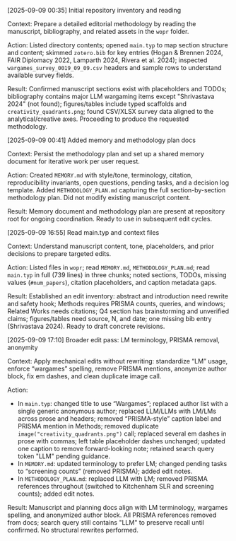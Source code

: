 [2025-09-09 00:35] Initial repository inventory and reading

Context: Prepare a detailed editorial methodology by reading the manuscript, bibliography, and related assets in the `wopr` folder.

Action: Listed directory contents; opened `main.typ` to map section structure and content; skimmed `zotero.bib` for key entries (Hogan & Brennen 2024, FAIR Diplomacy 2022, Lamparth 2024, Rivera et al. 2024); inspected `wargames_survey_0019_09_09.csv` headers and sample rows to understand available survey fields.

Result: Confirmed manuscript sections exist with placeholders and TODOs; bibliography contains major LLM wargaming items except "Shrivastava 2024" (not found); figures/tables include typed scaffolds and `creativity_quadrants.png`; found CSV/XLSX survey data aligned to the analytical/creative axes. Proceeding to produce the requested methodology.

[2025-09-09 00:41] Added memory and methodology plan docs

Context: Persist the methodology plan and set up a shared memory document for iterative work per user request.

Action: Created `MEMORY.md` with style/tone, terminology, citation, reproducibility invariants, open questions, pending tasks, and a decision log template. Added `METHODOLOGY_PLAN.md` capturing the full section-by-section methodology plan. Did not modify existing manuscript content.

Result: Memory document and methodology plan are present at repository root for ongoing coordination. Ready to use in subsequent edit cycles.

[2025-09-09 16:55] Read main.typ and context files

Context: Understand manuscript content, tone, placeholders, and prior decisions to prepare targeted edits.

Action: Listed files in `wopr`; read `MEMORY.md`, `METHODOLOGY_PLAN.md`; read `main.typ` in full (739 lines) in three chunks; noted sections, TODOs, missing values (`#num_papers`), citation placeholders, and caption metadata gaps.

Result: Established an edit inventory: abstract and introduction need rewrite and safety hook; Methods requires PRISMA counts, queries, and windows; Related Works needs citations; Q4 section has brainstorming and unverified claims; figures/tables need source, N, and date; one missing bib entry (Shrivastava 2024). Ready to draft concrete revisions.

[2025-09-09 17:10] Broader edit pass: LM terminology, PRISMA removal, anonymity

Context: Apply mechanical edits without rewriting: standardize “LM” usage, enforce “wargames” spelling, remove PRISMA mentions, anonymize author block, fix em dashes, and clean duplicate image call.

Action: 
- In `main.typ`: changed title to use “Wargames”; replaced author list with a single generic anonymous author; replaced LLM/LLMs with LM/LMs across prose and headers; removed “PRISMA‑style” caption label and PRISMA mention in Methods; removed duplicate `image("creativity_quadrants.png")` call; replaced several em dashes in prose with commas; left table placeholder dashes unchanged; updated one caption to remove forward-looking note; retained search query token "LLM" pending guidance.
- In `MEMORY.md`: updated terminology to prefer LM; changed pending tasks to “screening counts” (removed PRISMA); added edit notes.
- In `METHODOLOGY_PLAN.md`: replaced LLM with LM; removed PRISMA references throughout (switched to Kitchenham SLR and screening counts); added edit notes.

Result: Manuscript and planning docs align with LM terminology, wargames spelling, and anonymized author block. All PRISMA references removed from docs; search query still contains "LLM" to preserve recall until confirmed. No structural rewrites performed.
